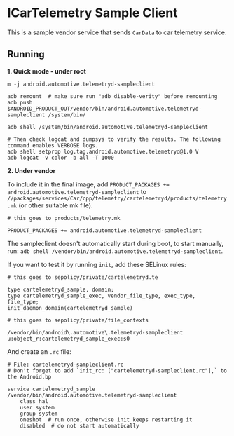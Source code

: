 # ICarTelemetry Sample Client

This is a sample vendor service that sends `CarData` to car telemetry service.

## Running

**1. Quick mode - under root**

```
m -j android.automotive.telemetryd-sampleclient

adb remount  # make sure run "adb disable-verity" before remounting
adb push $ANDROID_PRODUCT_OUT/vendor/bin/android.automotive.telemetryd-sampleclient /system/bin/

adb shell /system/bin/android.automotive.telemetryd-sampleclient

# Then check logcat and dumpsys to verify the results. The following command enables VERBOSE logs.
adb shell setprop log.tag.android.automotive.telemetryd@1.0 V
adb logcat -v color -b all -T 1000
```

**2. Under vendor**

To include it in the final image, add
`PRODUCT_PACKAGES += android.automotive.telemetryd-sampleclient` to
`//packages/services/Car/cpp/telemetry/cartelemetryd/products/telemetry.mk` (or other suitable mk file).

```
# this goes to products/telemetry.mk

PRODUCT_PACKAGES += android.automotive.telemetryd-sampleclient
```

The sampleclient doesn't automatically start during boot, to start manually, run:
`adb shell /vendor/bin/android.automotive.telemetryd-sampleclient`.

If you want to test it by running `init`, add these SELinux rules:

```
# this goes to sepolicy/private/cartelemetryd.te

type cartelemetryd_sample, domain;
type cartelemetryd_sample_exec, vendor_file_type, exec_type, file_type;
init_daemon_domain(cartelemetryd_sample)
```

```
# this goes to sepolicy/private/file_contexts

/vendor/bin/android\.automotive\.telemetryd-sampleclient  u:object_r:cartelemetryd_sample_exec:s0
```

And create an `.rc` file:

```
# File: cartelemetryd-sampleclient.rc
# Don't forget to add `init_rc: ["cartelemetryd-sampleclient.rc"],` to the Android.bp

service cartelemetryd_sample /vendor/bin/android.automotive.telemetryd-sampleclient
    class hal
    user system
    group system
    oneshot  # run once, otherwise init keeps restarting it
    disabled  # do not start automatically
```
